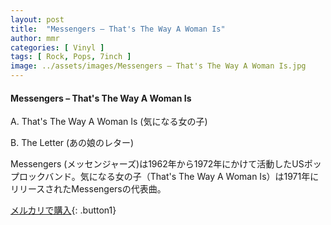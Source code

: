 ```yaml
---
layout: post
title:  "Messengers – That's The Way A Woman Is"
author: mmr
categories: [ Vinyl ]
tags: [ Rock, Pops, 7inch ]
image: ../assets/images/Messengers – That's The Way A Woman Is.jpg
---
```


#### Messengers – That's The Way A Woman Is

A. That's The Way A Woman Is (気になる女の子)

B. The Letter (あの娘のレター)

Messengers (メッセンジャーズ)は1962年から1972年にかけて活動したUSポップロックバンド。気になる女の子（That's The Way A Woman Is）は1971年にリリースされたMessengersの代表曲。

[メルカリで購入](https://jp.mercari.com/item/m10066256629){: .button1}

